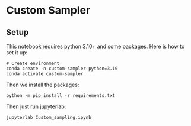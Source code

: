 # Custom Sampler

## Setup

This notebook requires python 3.10+ and some packages. Here is how to set it up:

```
# Create environment
conda create -n custom-sampler python=3.10
conda activate custom-sampler
```

Then we install the packages:
```
python -m pip install -r requirements.txt
```

Then just run jupyterlab:
```
jupyterlab Custom_sampling.ipynb
```
